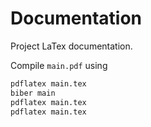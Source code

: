 # Documentation

Project LaTex documentation.

Compile `main.pdf` using
```bash
pdflatex main.tex
biber main
pdflatex main.tex
pdflatex main.tex
```

